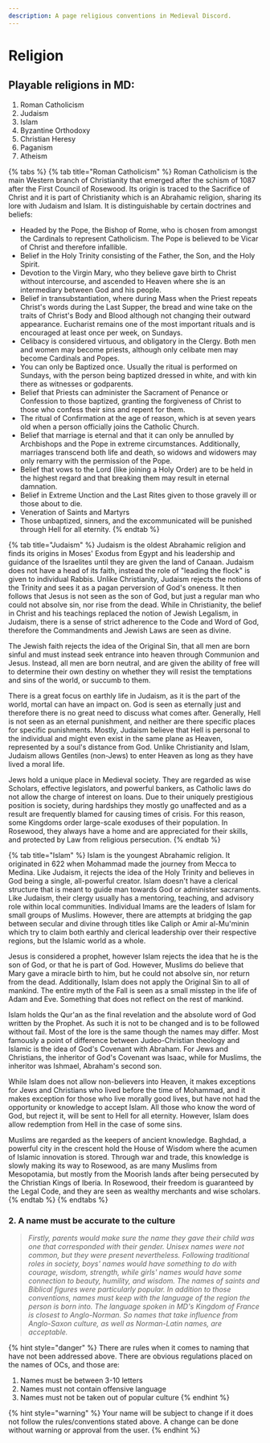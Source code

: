 ```yaml
---
description: A page religious conventions in Medieval Discord.
---
```


# Religion

## Playable religions in MD:

1. Roman Catholicism 
2. Judaism
3. Islam
4. Byzantine Orthodoxy
5. Christian Heresy
6. Paganism
7. Atheism

{% tabs %}
{% tab title="Roman Catholicism" %}
Roman Catholicism is the main Western branch of Christianity that emerged after the schism of 1087 after the First Council of Rosewood. Its origin is traced to the Sacrifice of Christ and it is part of Christianity which is an Abrahamic religion, sharing its lore with Judaism and Islam. It is distinguishable by certain doctrines and beliefs:

* Headed by the Pope, the Bishop of Rome, who is chosen from amongst the Cardinals to represent Catholicism. The Pope is believed to be Vicar of Christ and therefore infallible.
* Belief in the Holy Trinity consisting of the Father, the Son, and the Holy Spirit.
* Devotion to the Virgin Mary, who they believe gave birth to Christ without intercourse, and ascended to Heaven where she is an intermediary between God and his people.
* Belief in transubstantiation, where during Mass when the Priest repeats Christ's words during the Last Supper, the bread and wine take on the traits of Christ's Body and Blood although not changing their outward appearance. Eucharist remains one of the most important rituals and is encouraged at least once per week, on Sundays.
* Celibacy is considered virtuous, and obligatory in the Clergy. Both men and women may become priests, although only celibate men may become Cardinals and Popes.
* You can only be Baptized once. Usually the ritual is performed on Sundays, with the person being baptized dressed in white, and with kin there as witnesses or godparents.
* Belief that Priests can administer the Sacrament of Penance or Confession to those baptized, granting the forgiveness of Christ to those who confess their sins and repent for them.
* The ritual of Confirmation at the age of reason, which is at seven years old when a person officially joins the Catholic Church.
* Belief that marriage is eternal and that it can only be annulled by Archbishops and the Pope in extreme circumstances. Additionally, marriages transcend both life and death, so widows and widowers may only remarry with the permission of the Pope.
* Belief that vows to the Lord \(like joining a Holy Order\) are to be held in the highest regard and that breaking them may result in eternal damnation.
* Belief in Extreme Unction and the Last Rites given to those gravely ill or those about to die.
* Veneration of Saints and Martyrs
* Those unbaptized, sinners, and the excommunicated will be punished through Hell for all eternity.
{% endtab %}

{% tab title="Judaism" %}
Judaism is the oldest Abrahamic religion and finds its origins in Moses' Exodus from Egypt and his leadership and guidance of the Israelites until they are given the land of Canaan. Judaism does not have a head of its faith, instead the role of "leading the flock" is given to individual Rabbis. Unlike Christianity, Judaism rejects the notions of the Trinity and sees it as a pagan perversion of God's oneness. It then follows that Jesus is not seen as the son of God, but just a regular man who could not absolve sin, nor rise from the dead. While in Christianity, the belief in Christ and his teachings replaced the notion of Jewish Legalism, in Judaism, there is a sense of strict adherence to the Code and Word of God, therefore the Commandments and Jewish Laws are seen as divine.

The Jewish faith rejects the idea of the Original Sin, that all men are born sinful and must instead seek entrance into heaven through Communion and Jesus. Instead, all men are born neutral, and are given the ability of free will to determine their own destiny on whether they will resist the temptations and sins of the world, or succumb to them.

There is a great focus on earthly life in Judaism, as it is the part of the world, mortal can have an impact on. God is seen as eternally just and therefore there is no great need to discuss what comes after. Generally, Hell is not seen as an eternal punishment, and neither are there specific places for specific punishments. Mostly, Judaism believe that Hell is personal to the individual and might even exist in the same plane as Heaven, represented by a soul's distance from God. Unlike Christianity and Islam, Judaism allows Gentiles \(non-Jews\) to enter Heaven as long as they have lived a moral life.

Jews hold a unique place in Medieval society. They are regarded as wise Scholars, effective legislators, and powerful bankers, as Catholic laws do not allow the charge of interest on loans. Due to their uniquely prestigious position is society, during hardships they mostly go unaffected and as a result are frequently blamed for causing times of crisis. For this reason, some Kingdoms order large-scale exoduses of their population. In Rosewood, they always have a home and are appreciated for their skills, and protected by Law from religious persecution.
{% endtab %}

{% tab title="Islam" %}
Islam is the youngest Abrahamic religion. It originated in 622 when Mohammad made the journey from Mecca to Medina. Like Judaism, it rejects the idea of the Holy Trinity and believes in God being a single, all-powerful creator. Islam doesn't have a clerical structure that is meant to guide man towards God or administer sacraments. Like Judaism, their clergy usually has a mentoring, teaching, and advisory role within local communities. Individual Imams are the leaders of Islam for small groups of Muslims. However, there are attempts at bridging the gap between secular and divine through titles like Caliph or Amir al-Mu'minin which try to claim both earthly and clerical leadership over their respective regions, but the Islamic world as a whole.

Jesus is considered a prophet, however Islam rejects the idea that he is the son of God, or that he is part of God. However, Muslims do believe that Mary gave a miracle birth to him, but he could not absolve sin, nor return from the dead. Additionally, Islam does not apply the Original Sin to all of mankind. The entire myth of the Fall is seen as a small misstep in the life of Adam and Eve. Something that does not reflect on the rest of mankind.

Islam holds the Qur'an as the final revelation and the absolute word of God written by the Prophet. As such it is not to be changed and is to be followed without fail. Most of the lore is the same though the names may differ. Most famously a point of difference between Judeo-Christian theology and Islamic is the idea of God's Covenant with Abraham. For Jews and Christians, the inheritor of God's Covenant was Isaac, while for Muslims, the inheritor was Ishmael, Abraham's second son.

While Islam does not allow non-believers into Heaven, it makes exceptions for Jews and Christians who lived before the time of Mohammad, and it makes exception for those who live morally good lives, but have not had the opportunity or knowledge to accept Islam. All those who know the word of God, but reject it, will be sent to Hell for all eternity. However, Islam does allow redemption from Hell in the case of some sins.

Muslims are regarded as the keepers of ancient knowledge. Baghdad, a powerful city in the crescent hold the House of Wisdom where the acumen of Islamic innovation is stored. Through war and trade, this knowledge is slowly making its way to Rosewood, as are many Muslims from Mesopotamia, but mostly from the Moorish lands after being persecuted by the Christian Kings of Iberia. In Rosewood, their freedom is guaranteed by the Legal Code, and they are seen as wealthy merchants and wise scholars.
{% endtab %}
{% endtabs %}

### 2. A name must be accurate to the culture

> _Firstly, parents would make sure the name they gave their child was one that corresponded with their gender. Unisex names were not common, but they were present nevertheless. Following traditional roles in society, boys' names would have something to do with courage, wisdom, strength, while girls' names would have some connection to beauty, humility, and wisdom. The names of saints and Biblical figures were particularly popular. In addition to those conventions, names must keep with the language of the region the person is born into. The language spoken in MD's Kingdom of France is closest to Anglo-Norman. So names that take influence from Anglo-Saxon culture, as well as Norman-Latin names, are acceptable._

{% hint style="danger" %}
There are rules when it comes to naming that have not been addressed above. There are obvious regulations placed on the names of OCs, and those are:  
  
1. Names must be between 3-10 letters  
2. Names must not contain offensive language  
3. Names must not be taken out of popular culture
{% endhint %}

{% hint style="warning" %}
Your name will be subject to change if it does not follow the rules/conventions stated above. A change can be done without warning or approval from the user.
{% endhint %}

